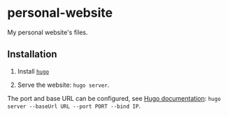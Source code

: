 # personal-website

My personal website's files.

## Installation

1. Install [`hugo`](https://gohugo.io/)

2. Serve the website: `hugo server`.

The port and base URL can be configured, see [Hugo
documentation](https://gohugo.io/commands/hugo_server/): `hugo server --baseUrl URL --port PORT --bind IP`.
